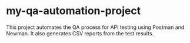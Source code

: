 # my-qa-automation-project
This project automates the QA process for API testing using Postman and Newman. It also generates CSV reports from the test results.
